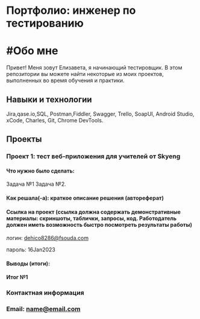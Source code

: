 # Портфолио: инженер по тестированию



 # #Обо мне
  
Привет! Меня зовут Елизавета, я начинающий тестировщик.
В этом репозитории вы можете найти некоторые из моих проектов, выполненных во время обучения и практики.



## Навыки и технологии

Jira,qase.io,SQL, Postman,Fiddler, Swagger, Trello,
SoapUI, Android Studio, xCode, Charles, Git, Chrome DevTools.



## Проекты

### Проект 1: тест веб-приложения для учителей от Skyeng

#### Что нужно было сделать:

Задача №1
Задача №2.
#### Как решала(-а): краткое описание решения (автореферат)

#### Ссылка на проект (ссылка должна содержать демонстративные материалы: скриншоты, таблички, запросы, код. Работодатель должен иметь возможность быстро посмотреть результаты работы)

логин: dehico8286@fsouda.com

пароль: 16Jan2023

#### Выводы (итоги):

#### Итог №1




### Контактная информация
### Email: name@email.com

